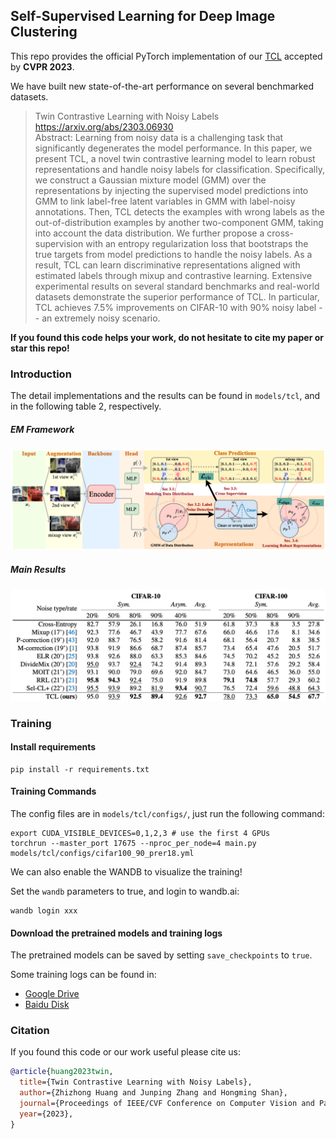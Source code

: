 ## Self-Supervised Learning for Deep Image Clustering

This repo provides the official PyTorch implementation of our [TCL](https://arxiv.org/abs/2303.06930) accepted by **CVPR 2023**.

We have built new state-of-the-art performance on several benchmarked datasets.

> Twin Contrastive Learning with Noisy Labels <br>
> https://arxiv.org/abs/2303.06930 <br>
> Abstract: Learning from noisy data is a challenging task that significantly degenerates the model performance. In this paper, we present TCL, a novel twin contrastive learning model to learn robust representations and handle noisy labels for classification. Specifically, we construct a Gaussian mixture model (GMM) over the representations by injecting the supervised model predictions into GMM to link label-free latent variables in GMM with label-noisy annotations. Then, TCL detects the examples with wrong labels as the out-of-distribution examples by another two-component GMM, taking into account the data distribution. We further propose a cross-supervision with an entropy regularization loss that bootstraps the true targets from model predictions to handle the noisy labels. As a result, TCL can learn discriminative representations aligned with estimated labels through mixup and contrastive learning. Extensive experimental results on several standard benchmarks and real-world datasets demonstrate the superior performance of TCL. In particular, TCL achieves 7.5% improvements on CIFAR-10 with 90% noisy label -- an extremely noisy scenario.

**If you found this code helps your work, do not hesitate to cite my paper or star this repo!**

### Introduction

The detail implementations and the results can be found in `models/tcl`, and in the following table 2, respectively.

##### EM Framework

![](imgs/framework.png)

##### Main Results

![](imgs/results.png)

### Training

#### Install requirements

```shell
pip install -r requirements.txt
```

#### Training Commands
The config files are in `models/tcl/configs/`, just run the following command:
```shell
export CUDA_VISIBLE_DEVICES=0,1,2,3 # use the first 4 GPUs
torchrun --master_port 17675 --nproc_per_node=4 main.py models/tcl/configs/cifar100_90_prer18.yml
```

We can also enable the WANDB to visualize the training!

Set the `wandb` parameters to true, and login to wandb.ai:
```shell
wandb login xxx
```

#### Download the pretrained models and training logs

The pretrained models can be saved by setting `save_checkpoints` to `true`.

Some training logs can be found in:
* [Google Drive](https://drive.google.com/drive/folders/1pOA5UPD4jiccW6ySDJqmJj3i6uph00nf?usp=sharing)
* [Baidu Disk](https://pan.baidu.com/s/1_K1PdFue9FtFXO2wbCzuBg?pwd=uhpe)

### Citation

If you found this code or our work useful please cite us:

```bibtex
@article{huang2023twin,
  title={Twin Contrastive Learning with Noisy Labels},
  author={Zhizhong Huang and Junping Zhang and Hongming Shan},
  journal={Proceedings of IEEE/CVF Conference on Computer Vision and Pattern Recognition},
  year={2023},
}
```
